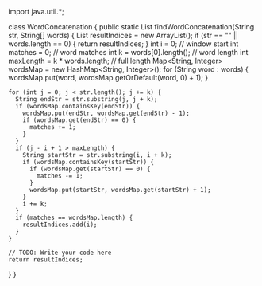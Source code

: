 import java.util.*;

class WordConcatenation {
  public static List<Integer> findWordConcatenation(String str, String[] words) {
    List<Integer> resultIndices = new ArrayList<Integer>();
    if (str == "" || words.length == 0) {
      return resultIndices;
    }
    int i = 0; // window start
    int matches = 0; // word matches
    int k = words[0].length(); // word length
    int maxLength = k * words.length; // full length
    Map<String, Integer> wordsMap = new HashMap<String, Integer>();
    for (String word : words) {
      wordsMap.put(word, wordsMap.getOrDefault(word, 0) + 1);
    }

    for (int j = 0; j < str.length(); j += k) {
      String endStr = str.substring(j, j + k);
      if (wordsMap.containsKey(endStr)) {
        wordsMap.put(endStr, wordsMap.get(endStr) - 1);
        if (wordsMap.get(endStr) == 0) {
          matches += 1;
        }
      }
      if (j - i + 1 > maxLength) {
        String startStr = str.substring(i, i + k);
        if (wordsMap.containsKey(startStr)) {
          if (wordsMap.get(startStr) == 0) {
            matches -= 1;
          }
          wordsMap.put(startStr, wordsMap.get(startStr) + 1);
        }
        i += k;
      }
      if (matches == wordsMap.length) {
        resultIndices.add(i);
      }
    }

    // TODO: Write your code here
    return resultIndices;
  }
}
